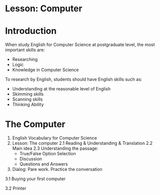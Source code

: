 # Lesson: Computer

# Introduction
When study English for Computer Science at postgraduate level, the most important skills  are:

+ Researching
+ Logic
+ Knowledge in Computer Science

To research by English, students should have English skills such as:

+ Understanding at the reasonable level of English
+ Skimming skills
+ Scanning skills
+ Thinking Ability
# The Computer

1. English Vocabulary for Computer Science
2. Lesson: The computer
2.1 Reading & Understanding & Translation 
2.2 Main idea
2.3 Understanding the passage:
   + True/False Option Selection
   + Discussion
   + Questions and Answers
3. Dialog: Pare work. Practice the conversation
   
3.1 Buying your first computer

3.2 Printer


